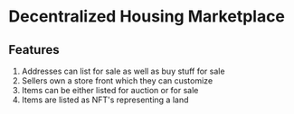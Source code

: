 # Decentralized Housing Marketplace

## Features

1. Addresses can list for sale as well as buy stuff for sale
2. Sellers own a store front which they can customize
3. Items can be either listed for auction or for sale
4. Items are listed as NFT's representing a land

